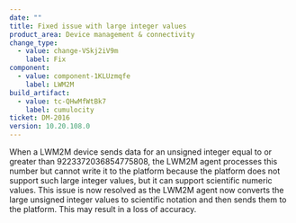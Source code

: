 ```yaml
---
date: ""
title: Fixed issue with large integer values
product_area: Device management & connectivity
change_type:
  - value: change-VSkj2iV9m
    label: Fix
component:
  - value: component-1KLUzmqfe
    label: LWM2M
build_artifact:
  - value: tc-QHwMfWtBk7
    label: cumulocity
ticket: DM-2016
version: 10.20.108.0
---
```

When a LWM2M device sends data for an unsigned integer equal to or greater than 9223372036854775808, the LWM2M agent processes this number but cannot write it to the platform because the platform does not support such large integer values, but it can support scientific numeric values. This issue is now resolved as the LWM2M agent now converts the large unsigned integer values to scientific notation and then sends them to the platform. This may result in a loss of accuracy.